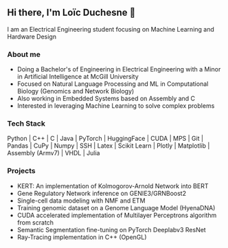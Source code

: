 ## Hi there, I'm Loïc Duchesne 👋

I am an Electrical Engineering student focusing on Machine Learning and Hardware Design

### About me 
* Doing a Bachelor's of Engineering in Electrical Engineering with a Minor in Artificial Intelligence at McGill University
* Focused on Natural Language Processing and ML in Computational Biology (Genomics and Network Biology)
* Also working in Embedded Systems based on Assembly and C
* Interested in leveraging Machine Learning to solve complex problems

### Tech Stack
Python | C++ | C | Java | PyTorch | HuggingFace | CUDA | MPS | Git | Pandas | CuPy | Numpy | SSH | Latex | Scikit Learn | Plotly | Matplotlib | Assembly (Armv7) | VHDL | Julia

### Projects
* KERT: An implementation of Kolmogorov-Arnold Network into BERT
* Gene Regulatory Network inference on GENIE3/GRNBoost2
* Single-cell data modeling with NMF and ETM
* Training genomic dataset on a Genome Language Model (HyenaDNA)
* CUDA accelerated implementation of Multilayer Perceptrons algorithm from scratch
* Semantic Segmentation fine-tuning on PyTorch Deeplabv3 ResNet
* Ray-Tracing implementation in C++ (OpenGL)
